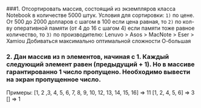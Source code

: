 ###1. Отсортировать массив, состоящий из экземпляров класса Notebook в количестве 5000 штук.
Условия для сортировки:
`1)` по цене. От 500 до 2000 долларов с шагом в 100
если цена равная, то
`2)` по кол-ву оперативной памяти (от 4 до 16 с шагом 4)
если памяти тоже равное количество, то `3)` по производителю:
Lenuvo > Asos > MacNote > Eser > Xamiou
Добиваться максимально оптимальной сложности О-большая

























### 2. Дан массив из n элементов, начиная с 1. Каждый следующий элемент равен (предыдущий + 1). Но в массиве гарантированно 1 число пропущено. Необходимо вывести на экран пропущенное число.
Примеры:
[1, 2 ,3, 4, 5, 6, 7, 8, 9, 10, 12, 13, 14, 15, 16] => 11
[1, 2, 4, 5, 6] => 3
[] => 1